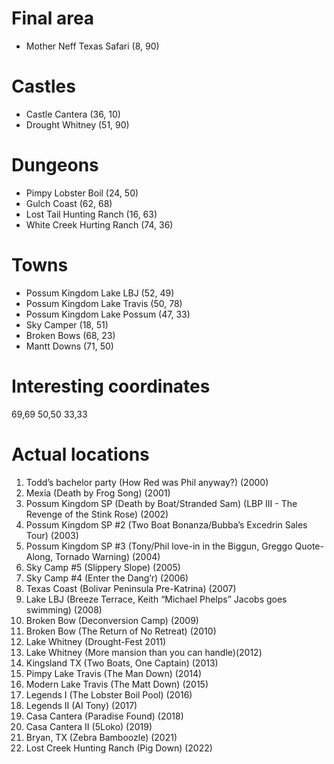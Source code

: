 
# Final area
- Mother Neff Texas Safari (8, 90)

# Castles
- Castle Cantera (36, 10)
- Drought Whitney (51, 90)

# Dungeons
- Pimpy Lobster Boil (24, 50)
- Gulch Coast (62, 68)
- Lost Tail Hunting Ranch (16, 63)
- White Creek Hurting Ranch (74, 36)

# Towns
- Possum Kingdom Lake LBJ (52, 49)
- Possum Kingdom Lake Travis (50, 78)
- Possum Kingdom Lake Possum (47, 33)
- Sky Camper (18, 51)
- Broken Bows (68, 23)
- Mantt Downs (71, 50)

# Interesting coordinates
69,69
50,50
33,33

# Actual locations
1. Todd’s bachelor party (How Red was Phil anyway?) (2000) 
2. Mexia (Death by Frog Song) (2001) 
3. Possum Kingdom SP (Death by Boat/Stranded Sam) (LBP III - The Revenge of the Stink Rose) (2002) 
4. Possum Kingdom SP #2 (Two Boat Bonanza/Bubba’s Excedrin Sales Tour) (2003) 
5. Possum Kingdom SP #3 (Tony/Phil love-in in the Biggun, Greggo Quote-Along, Tornado Warning) (2004) 
6. Sky Camp #5 (Slippery Slope) (2005) 
7. Sky Camp #4 (Enter the Dang’r) (2006) 
8. Texas Coast (Bolivar Peninsula Pre-Katrina) (2007) 
9. Lake LBJ (Breeze Terrace, Keith “Michael Phelps” Jacobs goes swimming) (2008) 
10. Broken Bow (Deconversion Camp) (2009) 
11. Broken Bow (The Return of No Retreat) (2010) 
12. Lake Whitney (Drought-Fest 2011) 
13. Lake Whitney (More mansion than you can handle)(2012) 
14. Kingsland TX (Two Boats, One Captain) (2013) 
15. Pimpy Lake Travis (The Man Down) (2014) 
16. Modern Lake Travis (The Matt Down) (2015) 
17. Legends I (The Lobster Boil Pool) (2016) 
18. Legends II (AI Tony) (2017) 
19. Casa Cantera (Paradise Found) (2018) 
20. Casa Cantera II (5Loko) (2019) 
21. Bryan, TX (Zebra Bamboozle) (2021) 
22. Lost Creek Hunting Ranch (Pig Down) (2022)
